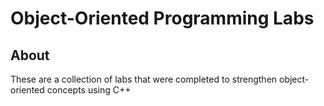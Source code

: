 # Object-Oriented Programming Labs

## About

These are a collection of labs that were completed to strengthen object-oriented concepts using C++
